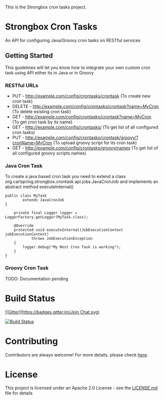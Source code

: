 This is the Strongbox cron tasks project.

# Strongbox Cron Tasks
An API for configuring Java/Groovy cron tasks on RESTful services

## Getting Started

This guidelines will let you know how to integrate your own custom cron task using API either its in Java or in Groovy

### RESTful URLs
* PUT    - http://example.com/config/crontasks/crontask (To create new cron task)
* DELETE - http://example.com/config/crontasks/crontask?name=MyCron (To delete existing cron task)
* GET    - http://example.com/config/crontasks/crontask?name=MyCron (To get cron task by its name)
* GET    - http://example.com/config/crontasks/ (To get list of all configured cron tasks)
* PUT    - http://example.com/config/crontasks/crontask/groovy/?cronName=MyCron (To upload groovy script for its cron task)
* GET    - http://example.com/config/crontasks/groovy/names (To get list of all configured groovy scripts names)

### Java Cron Task
To create a java based cron task you need to extend a class org.carlspring.strongbox.crontask.api.jobs.JavaCronJob and implements an abstract method executeInternal()

```
public class MyTask
        extends JavaCronJob
{

    private final Logger logger = LoggerFactory.getLogger(MyTask.class);

    @Override
    protected void executeInternal(JobExecutionContext jobExecutionContext)
            throws JobExecutionException
    {
        logger.debug("My Rest Cron Task is working");
    }
}
```

### Groovy Cron Task

TODO: Documentation pending

# Build Status

[![Gitter](https://badges.gitter.im/Join Chat.svg)](https://gitter.im/strongbox/strongbox-cron-tasks?utm_source=badge&utm_medium=badge&utm_campaign=pr-badge&utm_content=badge)

[![Build Status](https://dev.carlspring.org/jenkins/buildStatus/icon?job=strongbox/strongbox-cron-tasks)](https://dev.carlspring.org/jenkins/job/strongbox/job/strongbox-cron-tasks/)

# Contributing

Contributors are always welcome! For more details, please check [here](https://github.com/strongbox/strongbox/blob/master/CONTRIBUTING.md).

# License

This project is licensed under an Apache 2.0 License - see the [LICENSE.md](LICENSE.md) file for details
